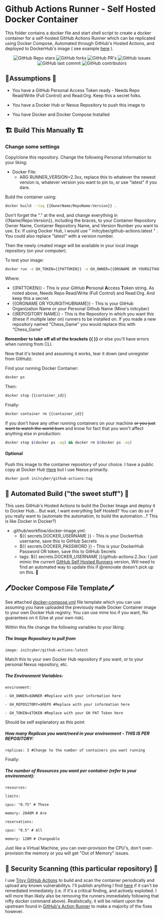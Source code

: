 
# Github Actions Runner - Self Hosted Docker Container

This folder contains a docker file and start shell script to create a docker container for a self-hosted GitHub Actions Runner which can be replicated using Docker Compose, Automated through GitHub's Hosted Actions, and deployed to DockerHub's image ( see example [here](https://hub.docker.com/r/initcyber/github-actions/tags) ).

 

<div align='center'>


![GitHub Repo stars](https://img.shields.io/github/stars/initcyber/gha-container)
![GitHub forks](https://img.shields.io/github/forks/initcyber/gha-container)
![GitHub PR's](https://img.shields.io/github/issues-pr/initcyber/gha-container)
![GitHub issues](https://img.shields.io/github/issues/initcyber/gha-container)
![GitHub last commit](https://img.shields.io/github/last-commit/initcyber/gha-container)
![GitHub contributors](https://img.shields.io/github/contributors/initcyber/gha-container)

</div>

 
 
 
 
 

## 🚀Assumptions 🚀

- You have a GitHub Personal Access Token ready - Needs Repo Read/Write (Full Control) and Read:Org. Keep this a secret folks.

- You have a Docker Hub or Nexus Repository to push this image to

- You have Docker and Docker Compose Installed

 

## 🏗️ Build This Manually 🏗️

### Change some settings
Copy/clone this repository. Change the following Personal Information to your liking:

 - Docker File:
	 - ARG RUNNER_VERSION=2.3xx, replace this to whatever the newest version is, whatever version you want to pin to, or use "latest" if you dare.


Build the container using:

```bash
docker build --tag {{OwnerName/RepoName:Version}} . 
```
Don't forget the "." at the end, and change everything in {{Name/Repo:Version}}, including the braces, to your Container Repository Owner Name, Container Repository Name, and Version Number you want to use. 
Ex: If using Docker Hub, I would use " initcyber/github-actions:latest " . You could also replace "latest" with a version number.
 

Then the newly created image will be available in your local image repository (on your computer).

 

To test your image:

 

```bash
docker run -e GH_TOKEN={{PATTOKEN}} -e GH_OWNER={{ORGNAME OR YOURGITHUBNAME}} -e GH_REPOSITORY={{REPOSITORY NAME}} -d {{THE-IMAGE-NAME-THAT-YOU-MADE-EARLIER}}
```
Where:

 - {{PATTOKEN}} - This is your GitHub **P**ersonal **A**ccess **T**oken string. As noted above, Needs Repo Read/Write (Full Control) and Read:Org. And keep this a secret.
 - {{ORGNAME OR YOURGITHUBNAME}} - This is your GitHub Organization Name or your Personal Github Name (Mine's initcyber)
 - {{REPOSITORY NAME}} - This is the Repository in which you want this (these if multiple later on) runners to be installed on. If you made a new repository named "Chess_Game" you would replace this with "Chess_Game"

**Remember to take off all of the brackets {{ }}** or else you'll have errors when running from CLI.

Now that it's tested and assuming it works, tear it down (and unregister from GitHub):

Find your running Docker Container:
```bash
docker ps
```
Then:
```bash
docker stop {{container_id}}
```
Finally:
```bash
docker container rm {{container_id}}
```

If you don't have any other running containers on your machine ~~or you just want to watch the world burn~~ and know for fact that you won't affect anything else in production:
```bash
docker stop $(docker ps -aq) && docker rm $(docker ps -aq)
```

 #### Optional

Push this image to the container repository of your choice. I have a public copy at Docker Hub [Here](https://hub.docker.com/r/initcyber/github-actions) but I use Nexus primarily.

 

```bash
docker push initcyber/github-actions:tag
```

## 🤖 Automated Build ("the sweet stuff") 🤖
This uses GitHub's Hosted Actions to build the Docker Image and deploy it to Docker Hub... But wait, I want everything Self Hosted? You can do so if you really want to (automate the automation, to build the automation...? This is like Docker in Docker?)

 - .github/workflow/docker-image.yml:
	 - ${{ secrets.DOCKER_USERNAME }} - This is your DockerHub username, save this to GitHub Secrets
	 - ${{ secrets.DOCKER_PASSWORD }} - This is your DockerHub Password OR token, save this to GitHub Secrets
	 - tags: ${{ secrets.DOCKER_USERNAME }}/github-actions:2.3xx: I just mimic the current [GitHub Self Hosted Runners](https://github.com/actions/runner/releases/download/) version, Will need to find an automated way to update this if @renovate doesn't pick up on this. 🤞

 




 

## 🖊️Docker Compose File Template🖊️

See attached [docker-compose.yml](https://github.com/initcyber/gha-container/blob/main/docker-compose.yml) file template which you can use assuming you have uploaded the previously made Docker Container image to your own Docker Hub registry. You can use mine too if you want, No guarantees on it (Use at your own risk).

Within this file change the following variables to your liking:
##### The Image Repository to pull from
```
image: initcyber/github-actions:latest 
```
Match this to your own Docker Hub repository if you want, or to your personal Nexus repository, etc.

##### The Environment Variables:
```
environment:

- GH_OWNER=$OWNER #Replace with your information here

- GH_REPOSITORY=$REPO #Replace with your information here

- GH_TOKEN=$TOKEN #Replace with your GH PAT Token here
```
Should be self explanatory as this point

##### How many Replicas you want/need in your environment - THIS IS PER REPOSITORY:
```
replicas: 3 #Change to the number of containers you want running
```
Finally:
##### The number of Resources you want per container (refer to your environment):
```
resources:

limits:

cpus: "0.75" # These

memory: 2048M # Are

reservations:

cpus: "0.5" # All

memory: 128M # Changeable
```
Just like a Virtual Machine, you can over-provision the CPU's, don't over-provision the memory or you will get "Out of Memory" issues.

## 👮 Security Scanning (this particular repository) 👮
I use [Trivy GitHub Actions](https://github.com/aquasecurity/trivy-action) to build and scan the container periodically and upload any known vulnerabilitys. I'll publish anything I find [here](https://github.com/initcyber/gha-container/security) if it can't be remediated immediately (i.e. if it's a critical finding, and actively exploited. I will more than likely also be removing the runners immediately following that nifty docker command above). Realistically, it will be reliant upon the upstream found in [GitHub's Action Runner](https://github.com/actions/runner/) to make a majority of the fixes however.